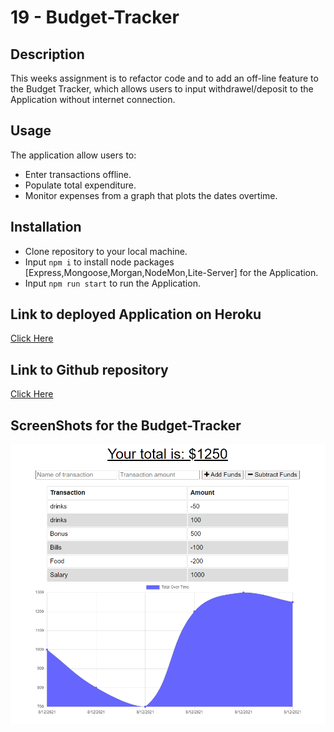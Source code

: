 # 19 - Budget-Tracker

## Description
 This weeks assignment is to refactor code and to add an off-line feature to the Budget Tracker, which allows users to input withdrawel/deposit to the Application without internet connection.
 
## Usage

 The application allow users to:
 
 * Enter transactions offline.
 * Populate total expenditure.
 * Monitor expenses from a graph that plots the dates overtime.

## Installation 

- Clone repository to your local machine.
- Input `npm i` to install node packages [Express,Mongoose,Morgan,NodeMon,Lite-Server] for the Application.
- Input `npm run start` to run the Application.

## Link to deployed Application on Heroku
 [Click Here](https://budget-tracker-marcus.herokuapp.com/)
 
## Link to Github repository
[Click Here](https://github.com/marcuslau0903/19-Budget-tracker)

## ScreenShots for the Budget-Tracker
![screenshot1](./src/images/screenshot.PNG)
